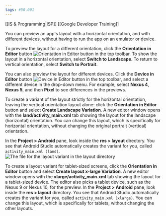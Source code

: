 ```yaml
---
tags: #50.001
---
```

[[IS & Programming|ISP]]
[[Google Developer Training]]

You can preview an app's layout with a horizontal orientation, and with different devices, without having to run the app on an emulator or device.

To preview the layout for a different orientation, click the **Orientation in Editor** button ![ Orientation in Editor button](https://google-developer-training.github.io/android-developer-fundamentals-course-concepts-v2/images/1-2-c-layouts-and-resources-for-the-ui/ic_orientation_in_editor_button.png " Orientation in Editor button") in the top toolbar. To show the layout in a horizontal orientation, select **Switch to Landscape**. To return to vertical orientation, select **Switch to Portrait**.

You can also preview the layout for different devices. Click the **Device in Editor** button ![ Device in Editor button](https://google-developer-training.github.io/android-developer-fundamentals-course-concepts-v2/images/1-2-c-layouts-and-resources-for-the-ui/ic_device_in_editor_button.png " Device in Editor button") in the top toolbar, and select a different device in the drop-down menu. For example, select **Nexus 4**, **Nexus 5**, and then **Pixel** to see differences in the previews.

To create a variant of the layout strictly for the horizontal orientation, leaving the vertical orientation layout alone: click the **Orientation in Editor** button and select **Create Landscape Variation**. A new editor window opens with the **land/activity_main.xml** tab showing the layout for the landscape (horizontal) orientation. You can change this layout, which is specifically for horizontal orientation, without changing the original portrait (vertical) orientation.

In the **Project > Android** pane, look inside the **res > layout** directory. You see that Android Studio automatically creates the variant for you, called `activity_main.xml (land)`.![ The file for the layout variant in the layout directory](https://google-developer-training.github.io/android-developer-fundamentals-course-concepts-v2/images/1-2-c-layouts-and-resources-for-the-ui/as_layout_landscape_xml.png " The file for the layout variant in the layout directory")

To create a layout variant for tablet-sized screens, click the **Orientation in Editor** button and select **Create layout x-large Variation**. A new editor window opens with the **xlarge/activity_main.xml** tab showing the layout for a tablet-sized device. The editor also picks a tablet device, such as the Nexus 9 or Nexus 10, for the preview. In the **Project > Android** pane, look inside the **res > layout** directory. You see that Android Studio automatically creates the variant for you, called `activity_main.xml (xlarge)`. You can change this layout, which is specifically for tablets, without changing the other layouts.